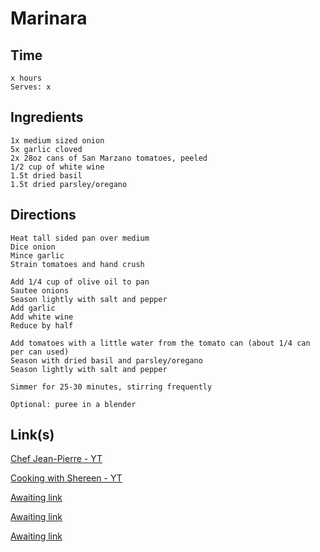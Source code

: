 # Marinara

## Time 
```
x hours
Serves: x
```

## Ingredients
```
1x medium sized onion
5x garlic cloved
2x 28oz cans of San Marzano tomatoes, peeled
1/2 cup of white wine
1.5t dried basil
1.5t dried parsley/oregano

```


## Directions
```
Heat tall sided pan over medium
Dice onion
Mince garlic
Strain tomatoes and hand crush

Add 1/4 cup of olive oil to pan
Sautee onions
Season lightly with salt and pepper
Add garlic
Add white wine
Reduce by half

Add tomatoes with a little water from the tomato can (about 1/4 can per can used)
Season with dried basil and parsley/oregano
Season lightly with salt and pepper

Simmer for 25-30 minutes, stirring frequently

Optional: puree in a blender
```


## Link(s)
[Chef Jean-Pierre - YT](https://www.youtube.com/watch?v=LEZOwA_Qb-Q)

[Cooking with Shereen - YT](https://www.youtube.com/watch?v=XY38b32bLHU)

[Awaiting link](url)

[Awaiting link](url)

[Awaiting link](url)
